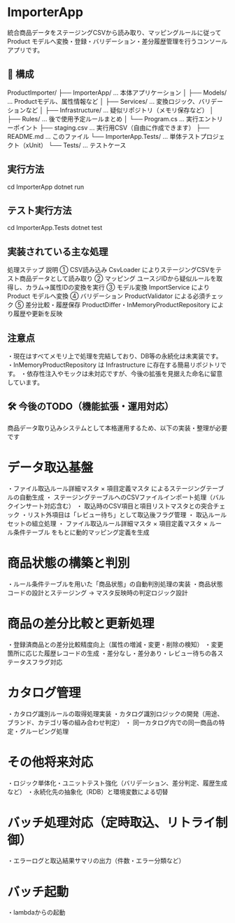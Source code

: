 # ImporterApp
統合商品データをステージングCSVから読み取り、マッピングルールに従って
Product モデルへ変換・登録・バリデーション・差分履歴管理を行うコンソールアプリです。

## 🔧 構成
ProductImporter/
├── ImporterApp/               ... 本体アプリケーション
│   ├── Models/                ... Productモデル、属性情報など
│   ├── Services/              ... 変換ロジック、バリデーションなど
│   ├── Infrastructure/        ... 疑似リポジトリ（メモリ保存など）
│   ├── Rules/                 ... 後で使用予定ルールまとめ
│   └── Program.cs             ... 実行エントリーポイント
├── staging.csv               ... 実行用CSV（自由に作成できます）
├── README.md                 ... このファイル
└──  ImporterApp.Tests/        ... 単体テストプロジェクト（xUnit）
    └── Tests/                ... テストケース

## 実行方法
cd ImporterApp
dotnet run

## テスト実行方法
cd ImporterApp.Tests
dotnet test

## 実装されている主な処理
処理ステップ	説明
① CSV読み込み	CsvLoader によりステージングCSVをテスト商品データとして読み取り
② マッピング	ユースジIDから疑似ルールを取得し、カラム→属性IDの変換を実行
③ モデル変換	ImportService により Product モデルへ変換
④ バリデーション	ProductValidator による必須チェック
⑤ 差分比較・履歴保存	ProductDiffer・InMemoryProductRepository により履歴や更新を反映

## 注意点
・現在はすべてメモリ上で処理を完結しており、DB等の永続化は未実装です。
・InMemoryProductRepository は Infrastructure に存在する簡易リポジトリです。
・依存性注入やモックは未対応ですが、今後の拡張を見据えた命名に留意しています。

## 🛠 今後のTODO（機能拡張・運用対応）
商品データ取り込みシステムとして本格運用するため、以下の実装・整理が必要です

# データ取込基盤
・ファイル取込ルール詳細マスタ × 項目定義マスタ によるステージングテーブルの自動生成
・ ステージングテーブルへのCSVファイルインポート処理（バルクインサート対応含む）
    ・ 取込時のCSV項目と項目リストマスタとの突合チェック
・リスト外項目は「レビュー待ち」として取込後フラグ管理
・ 取込ルールセットの組立処理
    ・ ファイル取込ルール詳細マスタ × 項目定義マスタ × ルール条件テーブル をもとに動的マッピング定義を生成

# 商品状態の構築と判別
・ルール条件テーブルを用いた「商品状態」の自動判別処理の実装
・商品状態コードの設計とステージング → マスタ反映時の判定ロジック設計

# 商品の差分比較と更新処理
・登録済商品との差分比較精度向上（属性の増減・変更・削除の検知）
・変更箇所に応じた履歴レコードの生成
・差分なし・差分あり・レビュー待ちの各ステータスフラグ対応

# カタログ管理
・カタログ識別ルールの取得処理実装
・カタログ識別ロジックの開発（用途、ブランド、カテゴリ等の組み合わせ判定）
・ 同一カタログ内での同一商品の特定・グルーピング処理

# その他将来対応
・ロジック単体化・ユニットテスト強化（バリデーション、差分判定、履歴生成など）
・永続化先の抽象化（RDB）と環境変数による切替

# バッチ処理対応（定時取込、リトライ制御）
・エラーログと取込結果サマリの出力（件数・エラー分類など）

# バッチ起動
・lambdaからの起動
